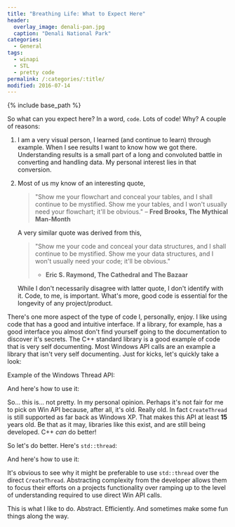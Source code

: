 ```yaml
---
title: "Breathing Life: What to Expect Here"
header:
  overlay_image: denali-pan.jpg
  caption: "Denali National Park"
categories:
  - General
tags:
  - winapi
  - STL
  - pretty code
permalink: /:categories/:title/
modified: 2016-07-14
---
```


{% include base_path %}

So what can you expect here? In a word, `code`. Lots of code! Why? A couple of reasons:

1.  I am a very visual person, I learned (and continue to learn) through example. When I see results I want to
    know how we got there. Understanding results is a small part of a long and convoluted battle in converting
    and handling data. My personal interest lies in that conversion.
2. Most of us my know of an interesting quote,

    > "Show me your flowchart and conceal your tables, and I shall continue to be mystified. Show me your tables,
    > and I won't usually need your flowchart; it'll be obvious."
    > – **Fred Brooks, The Mythical Man-Month**

    A very similar quote was derived from this,

    > "Show me your code and conceal your data structures, and I shall continue to be mystified. Show me your data
    > structures, and I won't usually need your code; it'll be obvious."
    > - **Eric S. Raymond, The Cathedral and The Bazaar**

    While I don't necessarily disagree with latter quote, I don't identify with it. Code, to me, is important.
    What's more, good code is essential for the longevity of any project/product.

There's one more aspect of the type of code I, personally, enjoy. I like using code that has a good and intuitive interface.
If a library, for example, has a good interface you almost don't find yourself going to the documentation to discover
it's secrets. The C++ standard library is a good example of code that is very self documenting. Most Windows API
calls are an example a library that isn't very self documenting. Just for kicks, let's quickly take a look:

Example of the Windows Thread API:
<script src="https://gist.github.com/cdacamar/6c4eb9fdbdb6ecf3d62d56ec6ccccc8e.js"></script>

And here's how to use it:
<script src="https://gist.github.com/cdacamar/e0afb184ea68404c8b3437406464e033.js"></script>

So... this is... not pretty. In my personal opinion. Perhaps it's not fair for me to pick on Win API because, after all,
it's old. Really old. In fact `CreateThread` is still supported as far back as Windows XP. That makes this API at least **15**
years old. Be that as it may, libraries like this exist, and are still being developed. C++ *can* do better!

So let's do better. Here's `std::thread`:
<script src="https://gist.github.com/cdacamar/2ef0285ae8aaa6a0b6be7185d87ffeb1.js"></script>

And here's how to use it:
<script src="https://gist.github.com/cdacamar/95ee0b0f300e2eb906817554f619922a.js"></script>

It's obvious to see why it might be preferable to use `std::thread` over the direct `CreateThread`. Abstracting complexity from the
developer allows them to focus their efforts on a projects functionality over ramping up to the level of understanding required to
use direct Win API calls.

This is what I like to do. Abstract. Efficiently. And sometimes make some fun things along the way. <i class='fa fa-thumbs-up' />